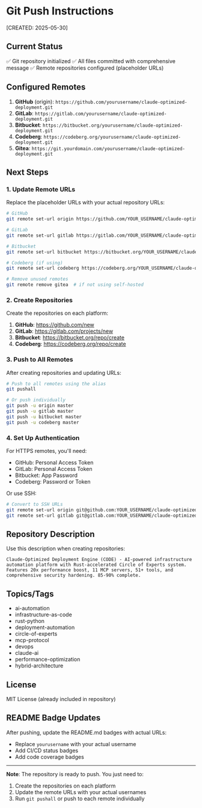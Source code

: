 # Git Push Instructions
[CREATED: 2025-05-30]

## Current Status

✅ Git repository initialized
✅ All files committed with comprehensive message
✅ Remote repositories configured (placeholder URLs)

## Configured Remotes

1. **GitHub** (origin): `https://github.com/yourusername/claude-optimized-deployment.git`
2. **GitLab**: `https://gitlab.com/yourusername/claude-optimized-deployment.git`
3. **Bitbucket**: `https://bitbucket.org/yourusername/claude-optimized-deployment.git`
4. **Codeberg**: `https://codeberg.org/yourusername/claude-optimized-deployment.git`
5. **Gitea**: `https://git.yourdomain.com/yourusername/claude-optimized-deployment.git`

## Next Steps

### 1. Update Remote URLs

Replace the placeholder URLs with your actual repository URLs:

```bash
# GitHub
git remote set-url origin https://github.com/YOUR_USERNAME/claude-optimized-deployment.git

# GitLab
git remote set-url gitlab https://gitlab.com/YOUR_USERNAME/claude-optimized-deployment.git

# Bitbucket
git remote set-url bitbucket https://bitbucket.org/YOUR_USERNAME/claude-optimized-deployment.git

# Codeberg (if using)
git remote set-url codeberg https://codeberg.org/YOUR_USERNAME/claude-optimized-deployment.git

# Remove unused remotes
git remote remove gitea  # if not using self-hosted
```

### 2. Create Repositories

Create the repositories on each platform:

1. **GitHub**: https://github.com/new
2. **GitLab**: https://gitlab.com/projects/new
3. **Bitbucket**: https://bitbucket.org/repo/create
4. **Codeberg**: https://codeberg.org/repo/create

### 3. Push to All Remotes

After creating repositories and updating URLs:

```bash
# Push to all remotes using the alias
git pushall

# Or push individually
git push -u origin master
git push -u gitlab master
git push -u bitbucket master
git push -u codeberg master
```

### 4. Set Up Authentication

For HTTPS remotes, you'll need:
- GitHub: Personal Access Token
- GitLab: Personal Access Token
- Bitbucket: App Password
- Codeberg: Password or Token

Or use SSH:
```bash
# Convert to SSH URLs
git remote set-url origin git@github.com:YOUR_USERNAME/claude-optimized-deployment.git
git remote set-url gitlab git@gitlab.com:YOUR_USERNAME/claude-optimized-deployment.git
```

## Repository Description

Use this description when creating repositories:

```
Claude-Optimized Deployment Engine (CODE) - AI-powered infrastructure automation platform with Rust-accelerated Circle of Experts system. Features 20x performance boost, 11 MCP servers, 51+ tools, and comprehensive security hardening. 85-90% complete.
```

## Topics/Tags

- ai-automation
- infrastructure-as-code
- rust-python
- deployment-automation
- circle-of-experts
- mcp-protocol
- devops
- claude-ai
- performance-optimization
- hybrid-architecture

## License

MIT License (already included in repository)

## README Badge Updates

After pushing, update the README.md badges with actual URLs:
- Replace `yourusername` with your actual username
- Add CI/CD status badges
- Add code coverage badges

---

**Note**: The repository is ready to push. You just need to:
1. Create the repositories on each platform
2. Update the remote URLs with your actual usernames
3. Run `git pushall` or push to each remote individually